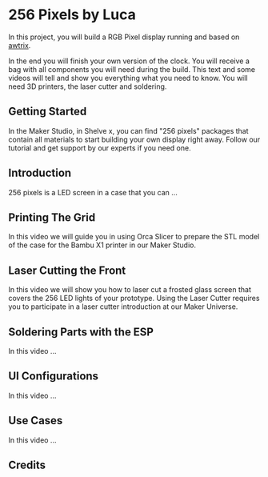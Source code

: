 # 256 Pixels by Luca

In this project, you will build a RGB Pixel display running and based on [awtrix](https://github.com/Blueforcer/awtrix3).

In the end you will finish your own version of the clock. You will receive a bag with all components you will need during the build. This text and some videos will tell and show you everything what you need to know. You will need 3D printers, the laser cutter and soldering.

## Getting Started

In the Maker Studio, in Shelve x, you can find "256 pixels" packages that contain all materials to start building your own display right away. Follow our tutorial and get support by our experts if you need one. 

## Introduction

256 pixels is a LED screen in a case that you can ...

## Printing The Grid

In this video we will guide you in using Orca Slicer to prepare the STL model of the case for the Bambu X1 printer in our Maker Studio. 

## Laser Cutting the Front

In this video we will show you how to laser cut a frosted glass screen that covers the 256 LED lights of your prototype. Using the Laser Cutter requires you to participate in a laser cutter introduction at our Maker Universe.

## Soldering Parts with the ESP

In this video ...

## UI Configurations

In this video ...

## Use Cases

In this video ...

## Credits